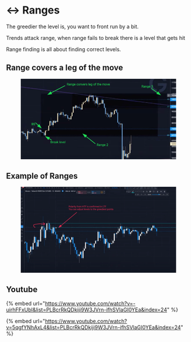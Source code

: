 # ↔ Ranges

The greedier the level is, you want to front run by a bit.

Trends attack range, when range fails to break there is a level that gets hit

Range finding is all about finding correct levels.

## Range covers a leg of the move

<figure><img src="../../.gitbook/assets/image (2) (1) (1) (1).png" alt=""><figcaption></figcaption></figure>

## Example of Ranges

<figure><img src="../../.gitbook/assets/image (9) (1).png" alt=""><figcaption></figcaption></figure>

## Youtube

{% embed url="https://www.youtube.com/watch?v=-uirhFFxUbI&list=PLBcrRkQDkiji9W3JVrn-ifhSVlaGI0YEa&index=24" %}

{% embed url="https://www.youtube.com/watch?v=5qgfYNhAxL4&list=PLBcrRkQDkiji9W3JVrn-ifhSVlaGI0YEa&index=24" %}
